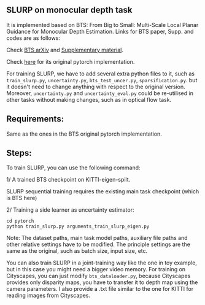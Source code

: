 ## SLURP on monocular depth task
It is implemented based on BTS: From Big to Small: Multi-Scale Local Planar Guidance for Monocular Depth Estimation. Links for BTS paper, Supp. and codes are as follows:

Check [BTS arXiv](https://arxiv.org/abs/1907.10326) and [Supplementary material](https://arxiv.org/src/1907.10326v4/anc/bts_sm.pdf).

Check [here](https://github.com/cogaplex-bts/bts/tree/master/pytorch) for its original pytorch implementation.

For training SLURP, we have to add several extra python files to it, such as `train_slurp.py`, `uncertainty.py`, `bts_test_uncer.py`, `sparsification.py`. but it doesn't need to change anything with respect to the original version. Moreover, `uncertainty.py` and `uncertainty_eval.py` could be re-utilised in other tasks without making changes, such as in optical flow task.

## Requirements:
Same as the ones in the BTS original pytorch implementation.

## Steps:
To train SLURP, you can use the following command:

1/ A trained BTS checkpoint on KITTI-eigen-spilt.

SLURP sequential training requires the existing main task checkpoint (which is BTS here)

2/ Training a side learner as uncertainty estimator:

    cd pytorch
    python train_slurp.py arguments_train_slurp_eigen.py

Note: The dataset paths, main task model paths, auxiliary file paths and other relative settings have to be modified. The principle settings are the same as the original, such as batch size, input size, etc. 

You can also train SLURP in a joint-training way like the one in toy example, but in this case you might need a bigger video memory. For training on Cityscapes, you can just modify `bts_dataloader.py`, because Cityscapes provides only disparity maps, you have to transfer it to depth map using the camera parameters. I also provide a .txt file similar to the one for KITTI for reading images from Cityscapes.